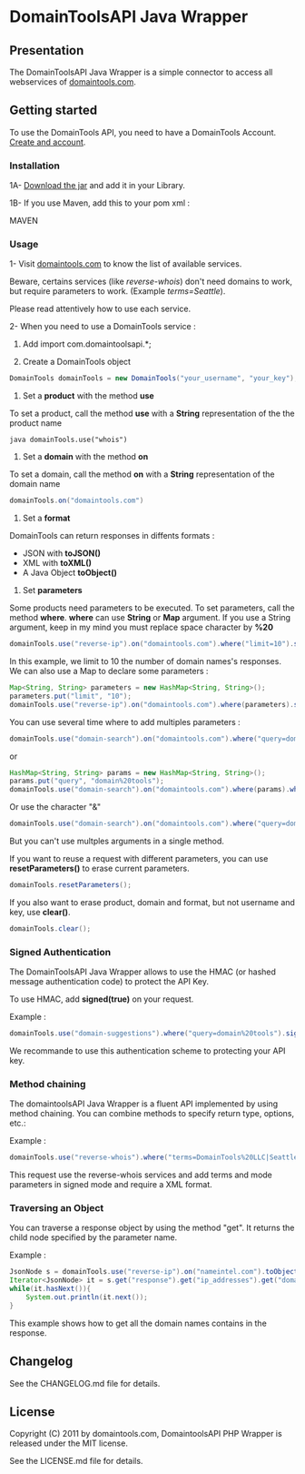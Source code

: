 # DomainToolsAPI Java Wrapper #

## Presentation ##

The DomainToolsAPI Java Wrapper is a simple connector to access all webservices of [domaintools.com](http://domaintools.com "domaintools.com").

## Getting started ##

To use the DomainTools API, you need to have a DomainTools Account. [Create and account](https://secure.domaintools.com/join/).

### Installation ###

1A- [Download the jar](http://domain.com/api-java/domaintools.api.client-1.0.0.jar) and add it in your Library.
 
1B- If you use Maven, add this to your pom xml :

MAVEN

### Usage ###

1- Visit [domaintools.com](http://www.domaintools.com/api/docs/products/) to know the list of available services.

Beware, certains services (like *reverse-whois*) don't need domains to work, but require parameters to work. (Example *terms=Seattle*). 

Please read attentively how to use each service.

2- When you need to use a DomainTools service :

1. Add import com.domaintoolsapi.*; 

1. Create a DomainTools object 

```java
DomainTools domainTools = new DomainTools("your_username", "your_key");
```

1. Set a **product** with the method **use**

To set a product, call the method **use** with a **String** representation of the the product name 
```
java domainTools.use("whois")
```

1. Set a **domain** with the method **on**

To set a domain, call the method **on** with a **String** representation of the domain name
```java
domainTools.on("domaintools.com")
```

1. Set a **format**

DomainTools can return responses in diffents formats :
* JSON with **toJSON()**
* XML with **toXML()**
* A Java Object **toObject()** 

1. Set **parameters**

Some products need parameters to be executed. To set parameters, call the method **where**.
**where** can use **String** or **Map** argument.
If you use a String argument, keep in my mind you must replace space character by **%20**

```java 
domainTools.use("reverse-ip").on("domaintools.com").where("limit=10").signed(true).toXML() 
```

In this example, we limit to 10 the number of domain names's responses.
We can also use a Map to declare some parameters :

```java 
Map<String, String> parameters = new HashMap<String, String>();
parameters.put("limit", "10");
domainTools.use("reverse-ip").on("domaintools.com").where(parameters).signed(true).toXML();
```

You can use several time where to add multiples parameters :

```java
domainTools.use("domain-search").on("domaintools.com").where("query=domain%20tools").where("max_length=2").toXML();
```

or 

```java
HashMap<String, String> params = new HashMap<String, String>();
params.put("query", "domain%20tools");
domainTools.use("domain-search").on("domaintools.com").where(params).where("max_length=2").toXML();
```

Or use the character "&"

```java
domainTools.use("domain-search").on("domaintools.com").where("query=domain%20tools&max_length=2").toXML();
```

But you can't use multples arguments in a single method.

If you want to reuse a request with different parameters, you can use **resetParameters()** to erase current parameters.

```java 
domainTools.resetParameters();
```

If you also want to erase product, domain and format, but not username and key, use **clear()**.

```java 
domainTools.clear();
```


### Signed Authentication ###

The DomainToolsAPI Java Wrapper allows to use the HMAC (or hashed message authentication code) to protect the API Key.

To use HMAC, add **signed(true)** on your request.

Example :

```java 
domainTools.use("domain-suggestions").where("query=domain%20tools").signed(true).toXML()
```

We recommande to use this authentication scheme to protecting your API key.


### Method chaining ###

The domaintoolsAPI Java Wrapper is a fluent API implemented by using method chaining.
You can combine methods to specify return type, options, etc.:

Example :

```java 
domainTools.use("reverse-whois").where("terms=DomainTools%20LLC|Seattle").where("mode=purchase").signed(true).toXML();
```
This request use the reverse-whois services and add terms and mode parameters in signed mode and require a XML format.

### Traversing an Object ###

You can traverse a response object by using the method "get". It returns the child node specified by the parameter name.

Example :

```java
JsonNode s = domainTools.use("reverse-ip").on("nameintel.com").toObject();
Iterator<JsonNode> it = s.get("response").get("ip_addresses").get("domain_names").getElements();
while(it.hasNext()){
	System.out.println(it.next());
}

```

This example shows how to get all the domain names contains in the response.

## Changelog ##

See the CHANGELOG.md file for details.

## License ##

Copyright (C) 2011 by domaintools.com, DomaintoolsAPI PHP Wrapper is released under the MIT license.

See the LICENSE.md file for details.


